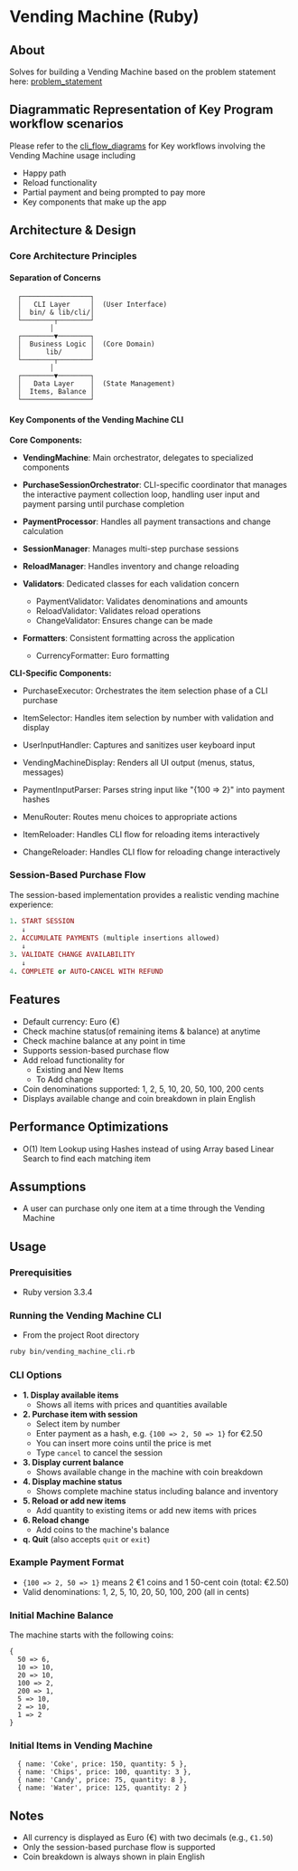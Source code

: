 # Vending Machine (Ruby)

## About
Solves for building a Vending Machine  based on the problem statement here: [problem_statement](https://github.com/boddhisattva/vending_machine_kata_ruby/blob/main/problem_statement.md)

## Diagrammatic Representation of Key Program workflow scenarios
Please refer to the [cli_flow_diagrams](https://github.com/boddhisattva/vending_machine_kata_ruby/blob/main/docs/cli_flow_diagrams.md) for Key workflows
involving the Vending Machine usage including
- Happy path
- Reload functionality
- Partial payment and being prompted to pay more
- Key components that make up the app


## Architecture & Design

  ### Core Architecture Principles

  #### Separation of Concerns

  ```
    ┌─────────────────┐
    │   CLI Layer     │  (User Interface)
    │  bin/ & lib/cli/│
    └────────┬────────┘
            │
    ┌────────▼────────┐
    │  Business Logic │  (Core Domain)
    │      lib/       │
    └────────┬────────┘
            │
    ┌────────▼────────┐
    │   Data Layer    │  (State Management)
    │  Items, Balance │
    └─────────────────┘
  ```

  #### Key Components of the Vending Machine CLI
  **Core Components:**
  - **VendingMachine**: Main orchestrator, delegates to specialized components

  - **PurchaseSessionOrchestrator**: CLI-specific coordinator that manages the interactive payment collection loop, handling user input and payment parsing until purchase
  completion

  - **PaymentProcessor**: Handles all payment transactions and change calculation

  - **SessionManager**: Manages multi-step purchase sessions

  - **ReloadManager**: Handles inventory and change reloading

  - **Validators**: Dedicated classes for each validation concern

    - PaymentValidator: Validates denominations and amounts
    - ReloadValidator: Validates reload operations
    - ChangeValidator: Ensures change can be made

  - **Formatters**: Consistent formatting across the application
    - CurrencyFormatter: Euro formatting

  **CLI-Specific Components:**
  - PurchaseExecutor: Orchestrates the item selection phase of a CLI purchase

  - ItemSelector: Handles item selection by number with validation and display

  - UserInputHandler: Captures and sanitizes user keyboard input

  - VendingMachineDisplay: Renders all UI output (menus, status, messages)

  - PaymentInputParser: Parses string input like "{100 => 2}" into payment hashes

  - MenuRouter: Routes menu choices to appropriate actions

  - ItemReloader: Handles CLI flow for reloading items interactively

  - ChangeReloader: Handles CLI flow for reloading change interactively


  ### Session-Based Purchase Flow

  The session-based implementation provides a realistic vending machine experience:

  ```ruby
  1. START SESSION
     ↓
  2. ACCUMULATE PAYMENTS (multiple insertions allowed)
     ↓
  3. VALIDATE CHANGE AVAILABILITY
     ↓
  4. COMPLETE or AUTO-CANCEL WITH REFUND
  ```

## Features
- Default currency: Euro (€)
- Check machine status(of remaining items & balance) at anytime
- Check machine balance at any point in time
- Supports session-based purchase flow
- Add reload functionality for
  - Existing and New Items
  - To Add change
- Coin denominations supported: 1, 2, 5, 10, 20, 50, 100, 200 cents
- Displays available change and coin breakdown in plain English

## Performance Optimizations
  - O(1) Item Lookup using Hashes instead of using Array based Linear Search
  to find each matching item

## Assumptions
- A user can purchase only one item at a time through the Vending Machine

## Usage

### Prerequisities
- Ruby version 3.3.4

### Running the Vending Machine CLI

- From the project Root directory

```sh
ruby bin/vending_machine_cli.rb
```

### CLI Options
- **1. Display available items**
  - Shows all items with prices and quantities available
- **2. Purchase item with session**
  - Select item by number
  - Enter payment as a hash, e.g. `{100 => 2, 50 => 1}` for €2.50
  - You can insert more coins until the price is met
  - Type `cancel` to cancel the session
- **3. Display current balance**
  - Shows available change in the machine with coin breakdown
- **4. Display machine status**
  - Shows complete machine status including balance and inventory
- **5. Reload or add new items**
  - Add quantity to existing items or add new items with prices
- **6. Reload change**
  - Add coins to the machine's balance
- **q. Quit** (also accepts `quit` or `exit`)

### Example Payment Format
- `{100 => 2, 50 => 1}` means 2 €1 coins and 1 50-cent coin (total: €2.50)
- Valid denominations: 1, 2, 5, 10, 20, 50, 100, 200 (all in cents)

### Initial Machine Balance
The machine starts with the following coins:
```
{
  50 => 6,
  10 => 10,
  20 => 10,
  100 => 2,
  200 => 1,
  5 => 10,
  2 => 10,
  1 => 2
}
```

### Initial Items in Vending Machine
```
  { name: 'Coke', price: 150, quantity: 5 },
  { name: 'Chips', price: 100, quantity: 3 },
  { name: 'Candy', price: 75, quantity: 8 },
  { name: 'Water', price: 125, quantity: 2 }

```

## Notes
- All currency is displayed as Euro (€) with two decimals (e.g., `€1.50`)
- Only the session-based purchase flow is supported
- Coin breakdown is always shown in plain English

